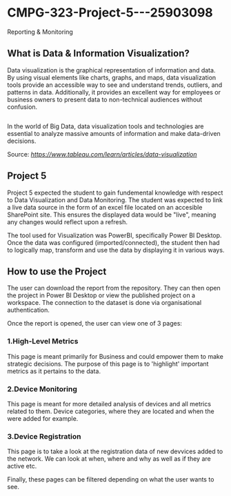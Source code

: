 # CMPG-323-Project-5---25903098
Reporting & Monitoring

## What is Data & Information Visualization?
Data visualization is the graphical representation of information and data. By using visual elements like charts, graphs, and maps, data visualization tools provide an accessible way to see and understand trends, outliers, and patterns in data. Additionally, it provides an excellent way for employees or business owners to present data to non-technical audiences without confusion.

<img src="https://cdnl.tblsft.com/sites/default/files/pages/_data_visualization_definition.gif" alt="">

In the world of Big Data, data visualization tools and technologies are essential to analyze massive amounts of information and make data-driven decisions.

Source: <cite>https://www.tableau.com/learn/articles/data-visualization</cite>

## Project 5
Project 5 expected the student to gain fundemental knowledge with respect to Data Visualization and Data Monitoring. The student was expected to link a live data source in the form of an excel file located on an accesible SharePoint site. This ensures the displayed data would be "live", meaning any changes would reflect upon a refresh.

The tool used for Visualization was PowerBI, specifically Power BI Desktop. Once the data was configured (imported/connected), the student then had to logically map, transform and use the data by displaying it in various ways. 

## How to use the Project
The user can download the report from the repository. They can then open the project in Power BI Desktop or view the published project on a workspace. The connection to the dataset is done via organisational authentication.

Once the report is opened, the user can view one of 3 pages:
### 1.High-Level Metrics
This page is meant primarily for Business and could empower them to make strategic decisions. The purpose of this page is to 'highlight' important metrics as it pertains to the data.
### 2.Device Monitoring
This page is meant for more detailed analysis of devices and all metrics related to them. Device categories, where they are located and when the were added for example.
### 3.Device Registration
This page is to take a look at the registration data of new devvices added to the network. We can look at when, where and why as well as if they are active etc.

Finally, these pages can be filtered depending on what the user wants to see.
